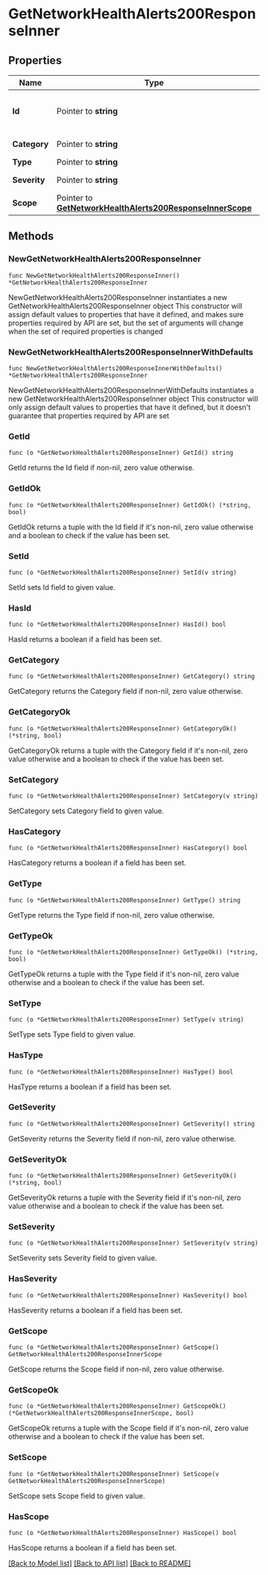 # GetNetworkHealthAlerts200ResponseInner

## Properties

Name | Type | Description | Notes
------------ | ------------- | ------------- | -------------
**Id** | Pointer to **string** | Alert identifier. Value can be empty | [optional] 
**Category** | Pointer to **string** | Category of the alert | [optional] 
**Type** | Pointer to **string** | Alert type | [optional] 
**Severity** | Pointer to **string** | Severity of the alert | [optional] 
**Scope** | Pointer to [**GetNetworkHealthAlerts200ResponseInnerScope**](GetNetworkHealthAlerts200ResponseInnerScope.md) |  | [optional] 

## Methods

### NewGetNetworkHealthAlerts200ResponseInner

`func NewGetNetworkHealthAlerts200ResponseInner() *GetNetworkHealthAlerts200ResponseInner`

NewGetNetworkHealthAlerts200ResponseInner instantiates a new GetNetworkHealthAlerts200ResponseInner object
This constructor will assign default values to properties that have it defined,
and makes sure properties required by API are set, but the set of arguments
will change when the set of required properties is changed

### NewGetNetworkHealthAlerts200ResponseInnerWithDefaults

`func NewGetNetworkHealthAlerts200ResponseInnerWithDefaults() *GetNetworkHealthAlerts200ResponseInner`

NewGetNetworkHealthAlerts200ResponseInnerWithDefaults instantiates a new GetNetworkHealthAlerts200ResponseInner object
This constructor will only assign default values to properties that have it defined,
but it doesn't guarantee that properties required by API are set

### GetId

`func (o *GetNetworkHealthAlerts200ResponseInner) GetId() string`

GetId returns the Id field if non-nil, zero value otherwise.

### GetIdOk

`func (o *GetNetworkHealthAlerts200ResponseInner) GetIdOk() (*string, bool)`

GetIdOk returns a tuple with the Id field if it's non-nil, zero value otherwise
and a boolean to check if the value has been set.

### SetId

`func (o *GetNetworkHealthAlerts200ResponseInner) SetId(v string)`

SetId sets Id field to given value.

### HasId

`func (o *GetNetworkHealthAlerts200ResponseInner) HasId() bool`

HasId returns a boolean if a field has been set.

### GetCategory

`func (o *GetNetworkHealthAlerts200ResponseInner) GetCategory() string`

GetCategory returns the Category field if non-nil, zero value otherwise.

### GetCategoryOk

`func (o *GetNetworkHealthAlerts200ResponseInner) GetCategoryOk() (*string, bool)`

GetCategoryOk returns a tuple with the Category field if it's non-nil, zero value otherwise
and a boolean to check if the value has been set.

### SetCategory

`func (o *GetNetworkHealthAlerts200ResponseInner) SetCategory(v string)`

SetCategory sets Category field to given value.

### HasCategory

`func (o *GetNetworkHealthAlerts200ResponseInner) HasCategory() bool`

HasCategory returns a boolean if a field has been set.

### GetType

`func (o *GetNetworkHealthAlerts200ResponseInner) GetType() string`

GetType returns the Type field if non-nil, zero value otherwise.

### GetTypeOk

`func (o *GetNetworkHealthAlerts200ResponseInner) GetTypeOk() (*string, bool)`

GetTypeOk returns a tuple with the Type field if it's non-nil, zero value otherwise
and a boolean to check if the value has been set.

### SetType

`func (o *GetNetworkHealthAlerts200ResponseInner) SetType(v string)`

SetType sets Type field to given value.

### HasType

`func (o *GetNetworkHealthAlerts200ResponseInner) HasType() bool`

HasType returns a boolean if a field has been set.

### GetSeverity

`func (o *GetNetworkHealthAlerts200ResponseInner) GetSeverity() string`

GetSeverity returns the Severity field if non-nil, zero value otherwise.

### GetSeverityOk

`func (o *GetNetworkHealthAlerts200ResponseInner) GetSeverityOk() (*string, bool)`

GetSeverityOk returns a tuple with the Severity field if it's non-nil, zero value otherwise
and a boolean to check if the value has been set.

### SetSeverity

`func (o *GetNetworkHealthAlerts200ResponseInner) SetSeverity(v string)`

SetSeverity sets Severity field to given value.

### HasSeverity

`func (o *GetNetworkHealthAlerts200ResponseInner) HasSeverity() bool`

HasSeverity returns a boolean if a field has been set.

### GetScope

`func (o *GetNetworkHealthAlerts200ResponseInner) GetScope() GetNetworkHealthAlerts200ResponseInnerScope`

GetScope returns the Scope field if non-nil, zero value otherwise.

### GetScopeOk

`func (o *GetNetworkHealthAlerts200ResponseInner) GetScopeOk() (*GetNetworkHealthAlerts200ResponseInnerScope, bool)`

GetScopeOk returns a tuple with the Scope field if it's non-nil, zero value otherwise
and a boolean to check if the value has been set.

### SetScope

`func (o *GetNetworkHealthAlerts200ResponseInner) SetScope(v GetNetworkHealthAlerts200ResponseInnerScope)`

SetScope sets Scope field to given value.

### HasScope

`func (o *GetNetworkHealthAlerts200ResponseInner) HasScope() bool`

HasScope returns a boolean if a field has been set.


[[Back to Model list]](../README.md#documentation-for-models) [[Back to API list]](../README.md#documentation-for-api-endpoints) [[Back to README]](../README.md)


